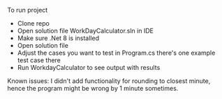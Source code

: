 To run project

- Clone repo 
- Open solution file WorkDayCalculator.sln in IDE 
- Make sure .Net 8 is installed 
- Open solution file 
- Adjust the cases you want to test in Program.cs there's one example test case there
- Run WorkdayCalculator to see output with results

Known issues: I didn't add functionality for rounding to closest minute, hence the program might be wrong by 1 minute sometimes.